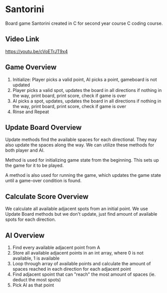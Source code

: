 
# Santorini
Board game Santorini created in C for second year course C coding course.

## Video Link
https://youtu.be/cVoETrJT9x4

## Game Overview

1. Initialize: Player picks a valid point, AI picks a point, gameboard is not updated
2. Player picks a valid spot, updates the board in all directions if nothing in the way, print board, print score, check if game is over
3. AI picks a spot, updates, updates the board in all directions if nothing in the way, print board, print score, check if game is over
4. Rinse and Repeat

## Update Board Overview

Update methods find the available spaces for each directional. 
They may also update the spaces along the way.
We can utilize these methods for both player and AI.

Method is used for initializing game state from the beginning. This sets up the game for it to be played.

A method is also used for running the game, which updates the game state until a game-over condition is found. 

## Calculate Score Overview

We calculate all available adjacent spots from an initial point.
We use Update Board methods but we don't update, just find amount of available spots for each direction.

## AI Overview

1) Find every available adjacent point from A
2) Store all available adjacent points in an int array, where 0 is not available, 1 is available
2) Loop through array of available points and calculate the amount of spaces reached in each direction for each adjacent point
3) Find adjacent spoint that can "reach" the most amount of spaces (ie. deduct the most spots)
4) Pick AI as that point
